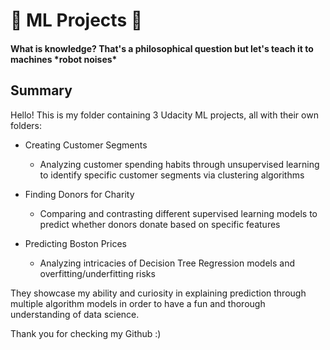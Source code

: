 # 🤖 ML Projects 🤖
#### What is knowledge? That's a philosophical question but let's teach it to machines \*robot noises\*

## Summary

Hello! This is my folder containing 3 Udacity ML projects, all with their own folders:
- Creating Customer Segments
  - Analyzing customer spending habits through unsupervised learning to identify specific customer segments via clustering algorithms

- Finding Donors for Charity
  - Comparing and contrasting different supervised learning models to predict whether donors donate based on specific features

- Predicting Boston Prices
  - Analyzing intricacies of Decision Tree Regression models and overfitting/underfitting risks


They showcase my ability and curiosity in explaining prediction through multiple algorithm models in order to have a fun and thorough understanding of data science.

Thank you for checking my Github :)
